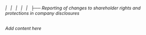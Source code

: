 ###### |   |   |   |   |   ├── Reporting of changes to shareholder rights and protections in company disclosures

*Add content here*